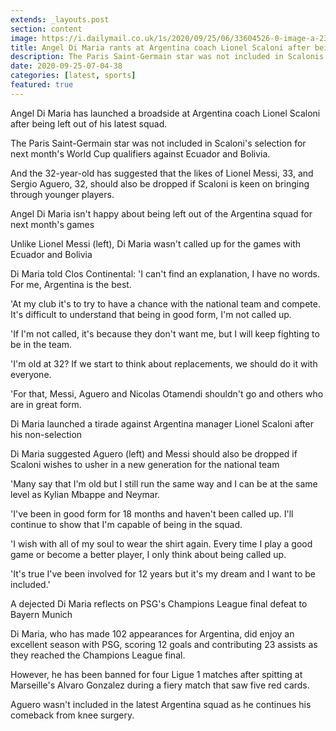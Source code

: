 ```yaml
---
extends: _layouts.post
section: content
image: https://i.dailymail.co.uk/1s/2020/09/25/06/33604526-0-image-a-23_1601013040911.jpg 
title: Angel Di Maria rants at Argentina coach Lionel Scaloni after being left out of latest squad 
description: The Paris Saint-Germain star was not included in Scalonis selection for next months World Cup qualifiers against Ecuador and Bolivia despite enjoying a very good season. 
date: 2020-09-25-07-04-38 
categories: [latest, sports] 
featured: true 
--- 
```

Angel Di Maria has launched a broadside at Argentina coach Lionel Scaloni after being left out of his latest squad.

The Paris Saint-Germain star was not included in Scaloni's selection for next month's World Cup qualifiers against Ecuador and Bolivia.

And the 32-year-old has suggested that the likes of Lionel Messi, 33, and Sergio Aguero, 32, should also be dropped if Scaloni is keen on bringing through younger players.

Angel Di Maria isn't happy about being left out of the Argentina squad for next month's games

Unlike Lionel Messi (left), Di Maria wasn't called up for the games with Ecuador and Bolivia

Di Maria told Clos Continental: 'I can't find an explanation, I have no words. For me, Argentina is the best.

'At my club it's to try to have a chance with the national team and compete. It's difficult to understand that being in good form, I'm not called up.

'If I'm not called, it's because they don't want me, but I will keep fighting to be in the team.

'I'm old at 32? If we start to think about replacements, we should do it with everyone.

'For that, Messi, Aguero and Nicolas Otamendi shouldn't go and others who are in great form.

Di Maria launched a tirade against Argentina manager Lionel Scaloni after his non-selection

Di Maria suggested Aguero (left) and Messi should also be dropped if Scaloni wishes to usher in a new generation for the national team

'Many say that I'm old but I still run the same way and I can be at the same level as Kylian Mbappe and Neymar.

'I've been in good form for 18 months and haven't been called up. I'll continue to show that I'm capable of being in the squad.

'I wish with all of my soul to wear the shirt again. Every time I play a good game or become a better player, I only think about being called up.

'It's true I've been involved for 12 years but it's my dream and I want to be included.'

A dejected Di Maria reflects on PSG's Champions League final defeat to Bayern Munich

Di Maria, who has made 102 appearances for Argentina, did enjoy an excellent season with PSG, scoring 12 goals and contributing 23 assists as they reached the Champions League final.

However, he has been banned for four Ligue 1 matches after spitting at Marseille's Alvaro Gonzalez during a fiery match that saw five red cards.

Aguero wasn't included in the latest Argentina squad as he continues his comeback from knee surgery.  

